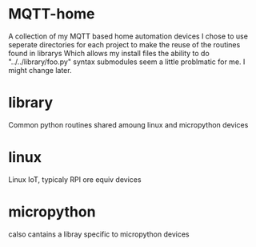 # MQTT-home
A collection of my MQTT based home automation devices
I chose to use seperate directories for each project 
to make the reuse of the routines found in librarys
Which allows my install files the ability to do "../../library/foo.py" syntax
submodules seem a little problmatic for me. I might change later.
# library
Common python routines shared amoung linux and micropython devices
# linux
Linux IoT, typicaly RPI ore equiv devices
# micropython
calso cantains a libray specific to micropython devices

